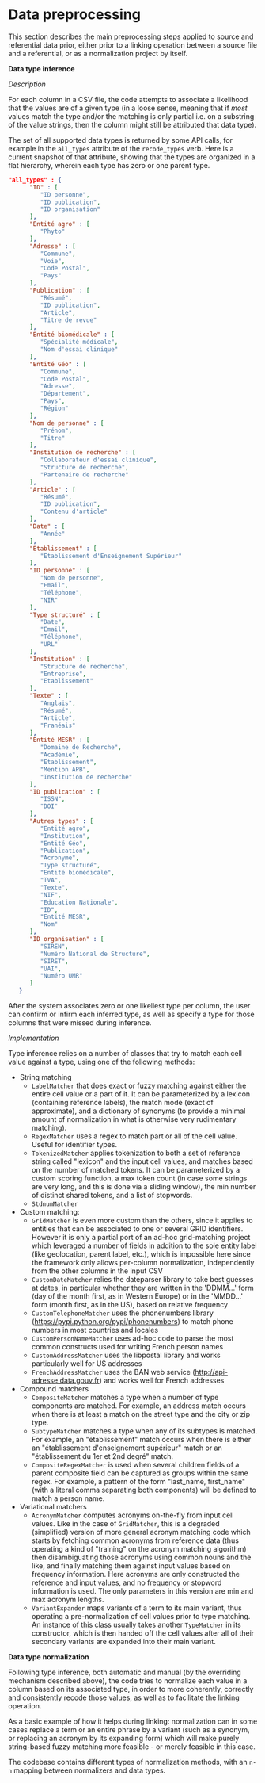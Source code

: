 # Data preprocessing

This section describes the main preprocessing steps applied to source and referential data prior, either prior to a linking operation between a source file and a referential, or as a normalization project by itself. 

__Data type inference__

_Description_

For each column in a CSV file, the code attempts to associate a likelihood that the values are of a given type (in a loose sense, meaning that if _most_ values match the type and/or the matching is only partial i.e. on a substring of the value strings, then the column might still be attributed that data type).

The set of all supported data types is returned by some API calls, for example in the `all_types` attribute of the `recode_types` verb. Here is a current snapshot of that attribute, showing that the types are organized in a flat hierarchy, wherein each type has zero or one parent type.

```json
"all_types" : {
      "ID" : [
         "ID personne",
         "ID publication",
         "ID organisation"
      ],
      "Entité agro" : [
         "Phyto"
      ],
      "Adresse" : [
         "Commune",
         "Voie",
         "Code Postal",
         "Pays"
      ],
      "Publication" : [
         "Résumé",
         "ID publication",
         "Article",
         "Titre de revue"
      ],
      "Entité biomédicale" : [
         "Spécialité médicale",
         "Nom d'essai clinique"
      ],
      "Entité Géo" : [
         "Commune",
         "Code Postal",
         "Adresse",
         "Département",
         "Pays",
         "Région"
      ],
      "Nom de personne" : [
         "Prénom",
         "Titre"
      ],
      "Institution de recherche" : [
         "Collaborateur d'essai clinique",
         "Structure de recherche",
         "Partenaire de recherche"
      ],
      "Article" : [
         "Résumé",
         "ID publication",
         "Contenu d'article"
      ],
      "Date" : [
         "Année"
      ],
      "Etablissement" : [
         "Etablissement d'Enseignement Supérieur"
      ],
      "ID personne" : [
         "Nom de personne",
         "Email",
         "Téléphone",
         "NIR"
      ],
      "Type structuré" : [
         "Date",
         "Email",
         "Téléphone",
         "URL"
      ],
      "Institution" : [
         "Structure de recherche",
         "Entreprise",
         "Etablissement"
      ],
      "Texte" : [
         "Anglais",
         "Résumé",
         "Article",
         "Franéais"
      ],
      "Entité MESR" : [
         "Domaine de Recherche",
         "Académie",
         "Etablissement",
         "Mention APB",
         "Institution de recherche"
      ],
      "ID publication" : [
         "ISSN",
         "DOI"
      ],
      "Autres types" : [
         "Entité agro",
         "Institution",
         "Entité Géo",
         "Publication",
         "Acronyme",
         "Type structuré",
         "Entité biomédicale",
         "TVA",
         "Texte",
         "NIF",
         "Education Nationale",
         "ID",
         "Entité MESR",
         "Nom"
      ],
      "ID organisation" : [
         "SIREN",
         "Numéro National de Structure",
         "SIRET",
         "UAI",
         "Numéro UMR"
      ]
   }
```

After the system associates zero or one likeliest type per column, the user can confirm or infirm each inferred type, as well as specify a type for those columns that were missed during inference. 

_Implementation_

Type inference relies on a number of classes that try to match each cell value against a type, using one of the following methods:
- String matching
   - `LabelMatcher` that does exact or fuzzy matching against either the entire cell value or a part of it. It can be parameterized by a lexicon (containing reference labels), the match mode (exact of approximate), and a dictionary of synonyms (to provide a minimal amount of normalization in what is otherwise very rudimentary matching).
   - `RegexMatcher` uses a regex to match part or all of the cell value. Useful for identifier types.
   - `TokenizedMatcher` applies tokenization to both a set of reference string called "lexicon" and the input cell values, and matches based on the number of matched tokens. It can be parameterized by a custom scoring function, a max token count (in case some strings are very long, and this is done via a sliding window), the min number of distinct shared tokens, and a list of stopwords.
   - `StdnumMatcher`
- Custom matching:
   - `GridMatcher` is even more custom than the others, since it applies to entities that can be associated to one or several GRID identifiers. However it is only a partial port of an ad-hoc grid-matching project which leveraged a number of fields in addition to the sole entity label (like geolocation, parent label, etc.), which is impossible here since the framework only allows per-column normalization, independently from the other columns in the input CSV 
   - `CustomDateMatcher` relies the dateparser library to take best guesses at dates, in particular whether they are written in the 'DDMM...' form (day of the month first, as in Western Europe) or in the 'MMDD...' form (month first, as in the US), based on relative frequency
   - `CustomTelephoneMatcher` uses the phonenumbers library (https://pypi.python.org/pypi/phonenumbers) to match phone numbers in most countries and locales
   - `CustomPersonNameMatcher` uses ad-hoc code to parse the most common constructs used for writing French person names
   - `CustomAddressMatcher` uses the libpostal library and works particularly well for US addresses
   - `FrenchAddressMatcher` uses the BAN web service (http://api-adresse.data.gouv.fr) and works well for French addresses
- Compound matchers
   - `CompositeMatcher` matches a type when a number of type components are matched. For example, an address match occurs when there is at least a match on the street type and the city or zip type.
   - `SubtypeMatcher` matches a type when any of its subtypes is matched. For example, an "établissement" match occurs when there is either an "établissement d'enseignement supérieur" match or an "établissement du 1er et 2nd degré" match.
   - `CompositeRegexMatcher` is used when several children fields of a parent composite field can be captured as groups within the same regex. For example, a pattern of the form "last_name, first_name" (with a literal comma separating both components) will be defined to match a person name.
- Variational matchers
   - `AcronymMatcher` computes acronyms on-the-fly from input cell values. Like in the case of `GridMatcher`, this is a degraded (simplified) version of more general acronym matching code which starts by fetching common acronyms from reference data (thus operating a kind of "training" on the acronym matching algorithm) then disambiguating those acronyms using common nouns and the like, and finally matching them against input values based on frequency information. Here acronyms are only constructed the reference and input values, and no frequency or stopword information is used. The only parameters in this version are min and max acronym lengths.
   - `VariantExpander` maps variants of a term to its main variant, thus operating a pre-normalization of cell values prior to type matching. An instance of this class usually takes another `TypeMatcher` in its constructor, which is then handed off the cell values after all of their secondary variants are expanded into their main variant.

__Data type normalization__

Following type inference, both automatic and manual (by the overriding mechanism described above), the code tries to normalize each value in a column based on its associated type, in order to more coherently, correctly and consistently recode those values, as well as to facilitate the linking operation.

As a basic example of how it helps during linking: normalization can in some cases replace a term or an entire phrase by a variant (such as a synonym, or replacing an acronym by its expanding form) which will make purely string-based fuzzy matching more feasible - or merely feasible in this case.

The codebase contains different types of normalization methods, with an `n-n` mapping between normalizers and data types.